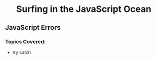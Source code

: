 <h1 align= "center">Surfing in the JavaScript Ocean</h1>

## JavaScript Errors

### Topics Covered:

- try catch
